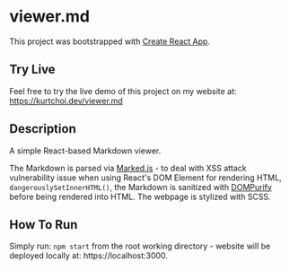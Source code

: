 # viewer.md

This project was bootstrapped with [Create React App](https://github.com/facebook/create-react-app).



## Try Live

Feel free to try the live demo of this project on my website at: https://kurtchoi.dev/viewer.md



## Description

A simple React-based Markdown viewer.

The Markdown is parsed via [Marked.js](https://marked.js.org/) - to deal with XSS attack vulnerability issue when using React's DOM Element for rendering HTML, `dangerouslySetInnerHTML()`, the Markdown is sanitized with [DOMPurify](https://github.com/cure53/DOMPurify) before being rendered into HTML. The webpage is stylized with SCSS.



## How To Run

Simply run: `npm start` from the root working directory - website will be deployed locally at: https://localhost:3000.

